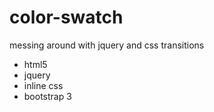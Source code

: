 # color-swatch
messing around with jquery and css transitions

* html5
* jquery
* inline css
* bootstrap 3
